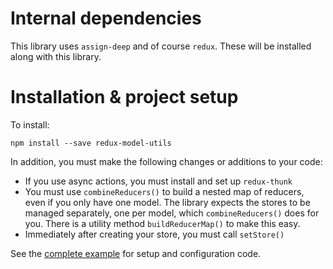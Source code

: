 # Internal dependencies

This library uses `assign-deep` and of course `redux`.
These will be installed along with this library.


# Installation & project setup

To install:

```
npm install --save redux-model-utils
```

In addition, you must make the following changes or additions to your code:

* If you use async actions, you must install and set up `redux-thunk`
* You must use `combineReducers()` to build a nested map of reducers, even if you only have one model.
  The library expects the stores to be managed separately, one per model, which `combineReducers()`
  does for you. There is a utility method `buildReducerMap()` to make this easy.
* Immediately after creating your store, you must call `setStore()`

See the [complete example](example.md) for setup and configuration code.